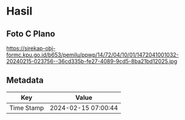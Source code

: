 # Hasil

## Foto C Plano

https://sirekap-obj-formc.kpu.go.id/b653/pemilu/ppwp/14/72/04/10/01/1472041001032-20240215-023756--36cd335b-fe27-4089-9cd5-8ba21bd12025.jpg


## Metadata

| Key        | Value               |
| ---------- | ------------------- |
| Time Stamp | 2024-02-15 07:00:44 |



